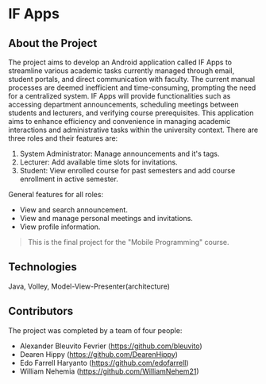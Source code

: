 # IF Apps

## About the Project
The project aims to develop an Android application called IF Apps to streamline various academic tasks currently managed through email, student portals, and direct communication with faculty.
The current manual processes are deemed inefficient and time-consuming, prompting the need for a centralized system.
IF Apps will provide functionalities such as accessing department announcements, scheduling meetings between students and lecturers, and verifying course prerequisites.
This application aims to enhance efficiency and convenience in managing academic interactions and administrative tasks within the university context.
There are three roles and their features are:
1. System Administrator: Manage announcements and it's tags.
2. Lecturer: Add available time slots for invitations.
3. Student: View enrolled course for past semesters and add course enrollment in active semester.

General features for all roles: 
- View and search announcement.
- View and manage personal meetings and invitations.
- View profile information.

> This is the final project for the "Mobile Programming" course. 

## Technologies
Java, Volley, Model-View-Presenter(architecture)

## Contributors
The project was completed by a team of four people:
- Alexander Bleuvito Fevrier (https://github.com/bleuvito)
- Dearen Hippy (https://github.com/DearenHippy)
- Edo Farrell Haryanto (https://github.com/edofarrell)
- William Nehemia (https://github.com/WilliamNehem21)
